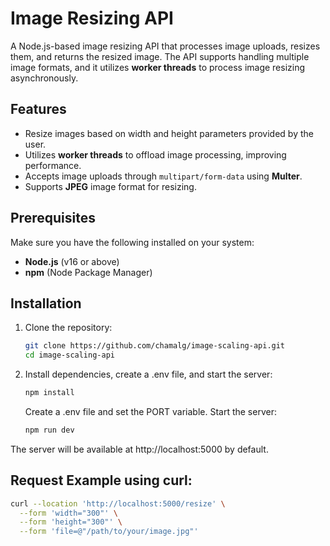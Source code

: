 # Image Resizing API

A Node.js-based image resizing API that processes image uploads, resizes them, and returns the resized image. The API supports handling multiple image formats, and it utilizes **worker threads** to process image resizing asynchronously.

## Features

- Resize images based on width and height parameters provided by the user.
- Utilizes **worker threads** to offload image processing, improving performance.
- Accepts image uploads through `multipart/form-data` using **Multer**.
- Supports **JPEG** image format for resizing.

## Prerequisites

Make sure you have the following installed on your system:

- **Node.js** (v16 or above)
- **npm** (Node Package Manager)

## Installation

1. Clone the repository:

   ```bash
   git clone https://github.com/chamalg/image-scaling-api.git
   cd image-scaling-api
   ```

2. Install dependencies, create a .env file, and start the server:

   ```bash
   npm install
   ```

   Create a .env file and set the PORT variable.
   Start the server:

   ```bash
   npm run dev
   ```

The server will be available at http://localhost:5000 by default.

## Request Example using curl:

```bash
curl --location 'http://localhost:5000/resize' \
  --form 'width="300"' \
  --form 'height="300"' \
  --form 'file=@"/path/to/your/image.jpg"'
```
